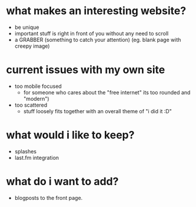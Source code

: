 # what makes an interesting website?

* be unique
* important stuff is right in front of you without any need to scroll
* a GRABBER (something to catch your attention) (eg. blank page with creepy image)

# current issues with my own site
* too mobile focused
    * for someone who cares about the "free internet" its too rounded and "modern")
* too scattered
    * stuff loosely fits together with an overall theme of "i did it :D"
    
# what would i like to keep?
* splashes
* last.fm integration

# what do i want to add?
* blogposts to the front page.

